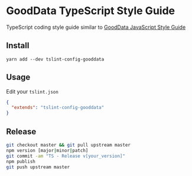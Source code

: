 # GoodData TypeScript Style Guide

TypeScript coding style guide similar to [GoodData JavaScript Style Guide](https://github.com/gooddata/gdc-js-style/tree/master/javascript)

## Install
`yarn add --dev tslint-config-gooddata`

## Usage
Edit your `tslint.json`
```json
{
  "extends": "tslint-config-gooddata"
}
```

## Release
```bash
git checkout master && git pull upstream master
npm version [major|minor|patch]
git commit -am "TS - Release v[your_version]"
npm publish
git push upstream master
```
